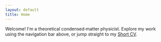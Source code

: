 ```yaml
---
layout: default
title: Home
---
```


Welcome! I'm a theoretical condensed‑matter physicist. Explore my work using the navigation bar above, or jump straight to my [Short CV](/shortcv/).